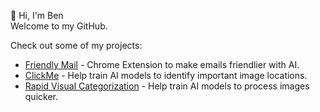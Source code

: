 👋 Hi, I'm Ben  
Welcome to my GitHub.  

    
Check out some of my projects:
- [Friendly Mail](https://github.com/benhduong/friendlymail) - Chrome Extension to make emails friendlier with AI.
- [ClickMe](https://clickme.clps.brown.edu/) - Help train AI models to identify important image locations.
- [Rapid Visual Categorization](https://rvis.clps.brown.edu/) - Help train AI models to process images quicker.
